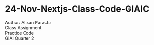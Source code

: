 # 24-Nov-Nextjs-Class-Code-GIAIC
Author: Ahsan Paracha
<br>
Class Assignment
<br>
Practice Code
<br>
GIAI Quarter 2
